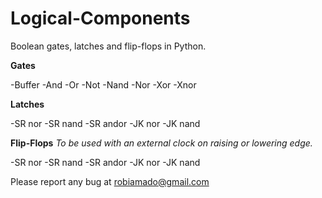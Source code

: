 # Logical-Components
Boolean gates, latches and flip-flops in Python.

**Gates**

-Buffer
-And
-Or
-Not
-Nand
-Nor
-Xor
-Xnor

**Latches**

-SR nor
-SR nand
-SR andor
-JK nor
-JK nand

**Flip-Flops**
*To be used with an external clock on raising or lowering edge.*

-SR nor
-SR nand
-SR andor
-JK nor
-JK nand

Please report any bug at robiamado@gmail.com
